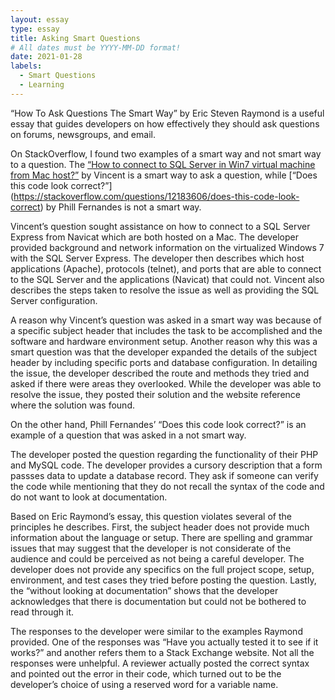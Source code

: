 ```yaml
---
layout: essay
type: essay
title: Asking Smart Questions
# All dates must be YYYY-MM-DD format!
date: 2021-01-28
labels:
  - Smart Questions
  - Learning
---
```


“How To Ask Questions The Smart Way” by Eric Steven Raymond is a useful essay that guides developers on how effectively they should ask questions on forums, newsgroups, and email.

On StackOverflow, I found two examples of a smart way and not smart way to a question. The  [“How to connect to SQL Server in Win7 virtual machine from Mac host?”](https://stackoverflow.com/questions/26149305/how-to-connect-to-sql-server-in-win7-virtual-machine-from-mac-host) by Vincent is a smart way to ask a question, while [“Does this code look correct?”] (https://stackoverflow.com/questions/12183606/does-this-code-look-correct) by Phill Fernandes is not a smart way.

Vincent’s question sought assistance on how to connect to a SQL Server Express from Navicat which are both hosted on a Mac. The developer provided background and network information on the virtualized Windows 7 with the SQL Server Express. The developer then describes which host applications (Apache), protocols (telnet), and ports that are able to connect to the SQL Server and the applications (Navicat) that could not. Vincent also describes the steps taken to resolve the issue as well as providing the SQL Server configuration.

A reason why Vincent’s question was asked in a smart way was because of a specific subject header that includes the task to be accomplished and the software and hardware environment setup. Another reason why this was a smart question was that the developer expanded the details of the subject header by including specific ports and database configuration. In detailing the issue, the developer described the route and methods they tried and asked if there were areas they overlooked. While the developer was able to resolve the issue, they posted their solution and the website reference where the solution was found.

On the other hand, Phill Fernandes’ “Does this code look correct?” is an example of a question that was asked in a not smart way.

The developer posted the question regarding the functionality of their PHP and MySQL code. The developer provides a cursory description that a form passses data to update a database record. They ask if someone can verify the code while mentioning that they do not recall the syntax of the code and do not want to look at documentation.

Based on Eric Raymond’s essay, this question violates several of the principles he describes. First, the subject header does not provide much information about the language or setup. There are spelling and grammar issues that may suggest that the developer is not considerate of the audience and could be perceived as not being a careful developer. The developer does not provide any specifics on the full project scope, setup, environment, and test cases they tried before posting the question. Lastly, the “without looking at documentation” shows that the developer acknowledges that there is documentation but could not be bothered to read through it.

The responses to the developer were similar to the examples Raymond provided. One of the responses was “Have you actually tested it to see if it works?” and another refers them to a Stack Exchange website. Not all the responses were unhelpful. A reviewer actually posted the correct syntax and pointed out the error in their code, which turned out to be the developer’s choice of using a reserved word for a variable name.
